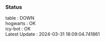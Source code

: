 ### Status


table : DOWN  
hogwarts : OK  
icy-bot : OK  
Latest Update : 2024-03-31 18:09:04.741861
